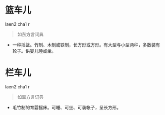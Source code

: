 # 篮车儿
laen2 cha1 r
> 如东方言词典
- 一种摇篮。竹制、木制或铁制，长方形或方形。有大型与小型两种，多数装有轮子。供婴儿睡或坐。

# 栏车儿
laen2 cha1 r
> 如皋方言词典
- 毛竹制的育婴摇床。可睡、可坐、可装帐子，呈长方形。
